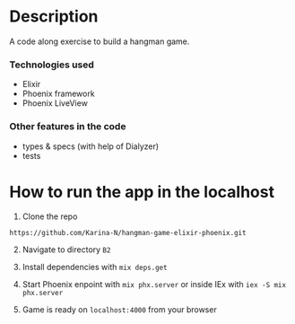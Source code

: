 # Description

A code along exercise to build a hangman game.

### Technologies used

- Elixir
- Phoenix framework
- Phoenix LiveView

### Other features in the code

- types & specs (with help of Dialyzer)
- tests

# How to run the app in the localhost

1. Clone the repo

```
https://github.com/Karina-N/hangman-game-elixir-phoenix.git
```

2. Navigate to directory `B2`

3. Install dependencies with `mix deps.get`

4. Start Phoenix enpoint with `mix phx.server` or inside IEx with `iex -S mix phx.server`

5. Game is ready on `localhost:4000` from your browser
